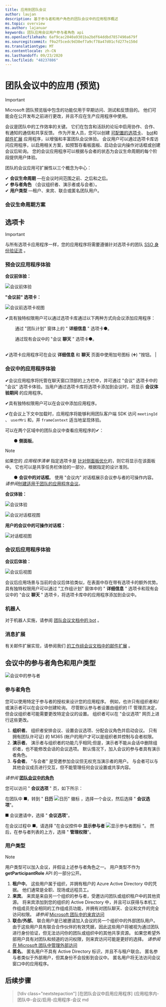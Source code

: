 ```yaml
---
title: 应用到团队会议
author: laujan
description: 基于参与者和用户角色的团队会议中的应用程序概述
ms.topic: overview
ms.author: lajanuar
keywords: 团队应用会议用户参与者角色 api
ms.openlocfilehash: 6af9cac2040a9301ba2bdf64ddbd7857490a679f
ms.sourcegitcommit: f9a2f5cedc9d30ef7a9cf78a47d01cfd277e150d
ms.translationtype: MT
ms.contentlocale: zh-CN
ms.lasthandoff: 09/23/2020
ms.locfileid: "48237886"
---
```

# <a name="apps-in-teams-meetings-preview"></a>团队会议中的应用 (预览) 

>[!IMPORTANT]
> Microsoft 团队预览版中包含的功能仅用于早期访问、测试和反馈目的。 他们可能会在公开发布之前进行更改，并且不应在生产应用程序中使用。

会议是团队中的工作效率的关键。 它们在包含和活跃的论坛中启用协作、合作、有通知的通信和共享反馈。 作为开发人员，您可以创建 [可配置的选项卡](../tabs/what-are-tabs.md#how-do-tabs-work)、 [bot](../bots/what-are-bots.md)和 [邮件扩展](../messaging-extensions/what-are-messaging-extensions.md) 应用程序，以增强和丰富团队会议体验。 会议用户可以通过选项卡库访问应用程序，以启用相关方案，如预暂存看板面板、启动会议内操作对话框或创建会议后轮询。 您的会议应用程序可以根据与会者的状态为会议生命周期的每个阶段提供用户体验。

团队的会议应用可扩展性以三个概念为中心：

✔ **会议生命周期** —在会议时间范围之前、之后和之后。  
✔ **参与者角色** （会议组织者、演示者或与会者）。  
✔ **用户类型** —租户、来宾、联合或匿名团队用户。

<!-- markdownlint-disable MD001 -->
### <a name="meeting-lifecycle-scenarios"></a>会议生命周期方案

## <a name="tabs"></a>选项卡

> [!IMPORTANT]
> 与所有选项卡应用程序一样，您的应用程序将需要遵循针对选项卡的团队 [SSO 身份验证流](../tabs/how-to/authentication/auth-aad-sso.md) 。

### <a name="pre-meeting-app-experience"></a>预会议应用程序体验

**会议前体验：**

![会议前体验](../assets/images/apps-in-meetings/PreMeeting.png)

**"会议前" 选项卡：**

![会议前选项卡视图](../assets/images/apps-in-meetings/PreMeetingTab.png)

✔具有独特权限用户可以通过选项卡库通过以下两种方式向会议添加应用程序：

&emsp;&emsp; 通过 "团队计划" 窗体上的 " **详细信息** " 选项卡&#9679;。

&emsp;&emsp; 通过现有会议中的 "会议 **聊天** " 选项卡&#9679;。</br> </br>

✔选项卡应用程序可在会议 **详细信息** 和 **聊天** 页面中使用加号图标 (➕) "按钮。 |

### <a name="in-meeting-app-experience"></a>会议中的应用程序体验

✔会议应用程序将托管在聊天窗口顶部的上方栏中，并可通过 "会议" 选项卡中的 "会议" 选项卡体验。当用户通过选项卡库将选项卡添加到会议时，将显示 **会议体验期间** 的应用程序。

✔具有独特权限用户可以在会议中添加应用程序。

✔在会议上下文中加载时，应用程序将能够利用团队客户端 SDK 访问 `meetingId` 、 `userMri` 和，并 `frameContext` 适当地呈现体验。

可以在两个区域中的团队会议中查看应用程序的✔：

&emsp;&emsp;&#9679; **侧面板**。 </br>

> [!NOTE]
> 如果您的 _应用程序清单_ 指定选项卡是 [针对侧面板优化](create-apps-for-teams-meetings.md#in-meeting)的，则它将显示在该面板中。 它也可以是共享任务栏体验的一部分，根据指定的设计准则。

&emsp;&emsp;&#9679; **会议中的对话框**。 使用 "会议内" 对话框展示会议参与者的可操作内容。 *请参阅*[创建适用于团队的应用程序会议](create-apps-for-teams-meetings.md)。

**会议体验：**

![会议体验](../assets/images/apps-in-meetings/in-meeting-experience.png)

![会议对话框视图](../assets/images/apps-in-meetings/in-meeting-dialog.png)

**用户的会议中的可操作对话框：**

![对话框视图](../assets/images/apps-in-meetings/in-meeting-dialog-view.png)

### <a name="post-meeting-app-experience"></a>会议后应用程序体验

**会议后体验：**

![会议后视图](../assets/images/apps-in-meetings/PostMeeting.png)

会议后应用场景与当前的会议后体验类似，在表面中存在带有选项卡的额外优势。 具有独特权限用户可以通过 "工作组计划" 窗体中的 " **详细信息** " 选项卡和现有会议中的 "会议 **聊天** " 选项卡，将选项卡库中的应用程序添加到会议中。

### <a name="bots"></a>机器人

对于机器人实施，请参阅 [团队会议文档中的 bot](../bots/how-to/create-a-bot-for-teams.md#bots-in-teams-meetings) 。

### <a name="messaging-extensions"></a>消息扩展

有关邮件扩展实现，请参阅我们 [的工作组会议文档中的邮件扩展](../messaging-extensions/how-to/create-messaging-extension.md#messaging-extensions-in-teams-meetings) 。

## <a name="participant-roles-and-user-types-in-a-meeting"></a>会议中的参与者角色和用户类型

![会议中的参与者](../assets/images/apps-in-meetings/participant-roles.png)

### <a name="participant-roles"></a>参与者角色

您可以使用特定于参与者的授权来设计您的应用程序。 例如，也许只有组织者和/或演示者可以在会议中创建轮询。 尽管默认参与者设置由组织的 IT 管理员决定，但会议组织者可能需要更改特定会议的设置。 组织者可以在 "会议选项" 网页上进行这些更改。

1. **组织者**。 组织者安排会议、设置会议选项、分配会议角色并启动会议。 只有拥有团队许可证) 的 M365 (帐户的用户才可以是组织者并控制与会者权限。
1. **演示者**。 演示者与组织者的功能几乎相同;但是，演示者不能从会话中删除组织者，也不能修改会话的会议选项。 默认情况下，加入会议的参与者具有演示者角色。
1. **与会者**。 "与会者" 是受邀参加会议但无权充当演示者的用户。 与会者可以与其他会议成员进行交互，但不能管理任何会议设置或共享内容。

_请参阅_ [**团队会议中的角色**](https://support.microsoft.com/office/roles-in-a-teams-meeting-c16fa7d0-1666-4dde-8686-0a0bfe16e019)

您可以访问 "  **会议选项** " 页，如下所示：

在团队中 &#11200;，转到 " **日历** ![ 日历" 徽标 ](../assets/images/apps-in-meetings/calendar-logo.png) ，选择一个会议，然后选择 " **会议选项**"。

&#11200; 会议邀请中，选择 " **会议选项**"。

在会议过程中 &#11200;，请选择 "在会议控件中 **显示参与者** ![ 显示参与者图标 ](../assets/images/apps-in-meetings/show-participants.png) "。 然后，在参与者列表的上方，选择 " **管理权限**"。

### <a name="user-types"></a>用户类型

> [!NOTE]
> 用户类型可以加入会议，并假设上述参与者角色之一。 用户类型不作为 **getParticipantRole** API 的一部分公开。

1. **租户中**。 这些用户属于组织，并拥有租户的 Azure Active Directory 中的凭据。 他们通常是全职、现场或远程员工。
1. **来宾**。 来宾是来自另一个组织的参与者，受邀访问团队或组织租户中的其他资源。 将来宾添加到您的组织的 Active Directory 中，并且可以获得与本机工作组成员完全相同的工作组成员功能，并拥有对团队聊天、会议和文件的完全访问权限。 _请参阅_ [Microsoft 团队中的来宾访问](/microsoftteams/guest-access)
1. **联合/外部**。 联合用户是已被邀请加入会议的另一个组织中的外部团队用户。 由于这些用户具有联合合作伙伴的有效凭据，因此这些用户将被视为通过团队进行身份验证，但无法访问你的团队或组织中的其他共享资源。 如果您希望外部用户具有对团队和频道的访问权限，则来宾访问可能是更好的选择。 _请参阅_[在 Microsoft 团队中管理外部访问](/microsoftteams/manage-external-access)
1. **匿名**。 匿名用户不具有 Active Directory 标识，并且不与租户联合。 匿名参与者类似于外部用户，但其身份不会投影到会议中。 匿名用户将无法访问会议窗口中的应用程序。

## <a name="next-steps"></a>后续步骤

> [!div class="nextstepaction"]
> [在团队会议中启用应用程序] (应用程序内-团队中-会议/启用-应用程序-会议 md
